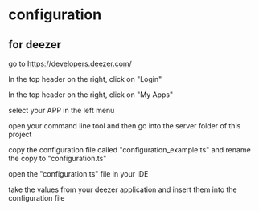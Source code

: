 # configuration

## for deezer

go to https://developers.deezer.com/

In the top header on the right, click on "Login"

In the top header on the right, click on "My Apps"

select your APP in the left menu

open your command line tool and then go into the server folder of this project

copy the configuration file called "configuration_example.ts" and rename the copy to "configuration.ts"

open the "configuration.ts" file in your IDE

take the values from your deezer application and insert them into the configuration file


